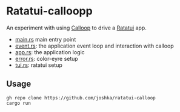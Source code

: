 # Ratatui-calloopp

An experiment with using [Calloop] to drive a [Ratatui] app.

- [main.rs](src/main.rs) main entry point
- [event.rs](src/event.rs): the application event loop and interaction with calloop
- [app.rs](src/app.rs): the application logic
- [error.rs](src/error.rs): color-eyre setup
- [tui.rs](src/tui.rs): ratatui setup

## Usage

```shell
gh repo clone https://github.com/joshka/ratatui-calloop
cargo run
```

[Ratatui]: https://crates.io/crates/ratatui
[Calloop]: https://crates.io/crates/calloop
